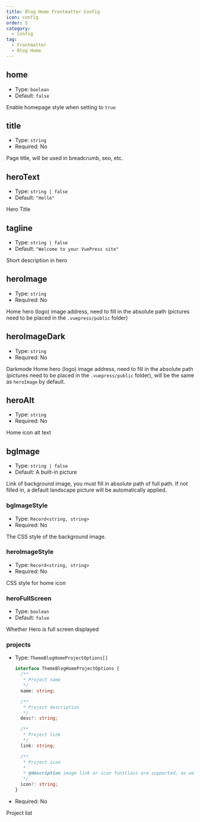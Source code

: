 ```yaml
---
title: Blog Home Frontmatter Config
icon: config
order: 5
category:
  - Config
tag:
  - Frontmatter
  - Blog Home
---
```


## home

- Type: `boolean`
- Default: `false`

Enable homepage style when setting to `true`

## title

- Type: `string`
- Required: No

Page title, will be used in breadcrumb, seo, etc.

## heroText

- Type: `string | false`
- Default: `"Hello"`

Hero Title

## tagline

- Type: `string | false`
- Default: `"Welcome to your VuePress site"`

Short description in hero

## heroImage

- Type: `string`
- Required: No

Home hero (logo) image address, need to fill in the absolute path (pictures need to be placed in the `.vuepress/public` folder)

## heroImageDark

- Type: `string`
- Required: No

Darkmode Home hero (logo) image address, need to fill in the absolute path (pictures need to be placed in the `.vuepress/public` folder), will be the same as `heroImage` by default.

## heroAlt

- Type: `string`
- Required: No

Home icon alt text

## bgImage

- Type: `string | false`
- Default: A built-in picture

Link of background image, you must fill in absolute path of full path. If not filled in, a default landscape picture will be automatically applied.

### bgImageStyle

- Type: `Record<string, string>`
- Required: No

The CSS style of the background image.

### heroImageStyle

- Type: `Record<string, string>`
- Required: No

CSS style for home icon

### heroFullScreen

- Type: `boolean`
- Default: `false`

Whether Hero is full screen displayed

### projects

- Type: `ThemeBlogHomeProjectOptions[]`

  ```ts
  interface ThemeBlogHomeProjectOptions {
    /**
     * Project name
     */
    name: string;

    /**
     * Project description
     */
    desc?: string;

    /**
     * Project link
     */
    link: string;

    /**
     * Project icon
     *
     * @description image link or icon fontClass are supported, as well as `"link"`、`"project"`、`"book"`、`"article"`、`"friend"`
     */
    icon?: string;
  }
  ```

- Required: No

Project list
